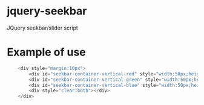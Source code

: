 # jquery-seekbar
JQuery seekbar/slider script

# Example of use
```Javascript
    <div style="margin:10px">
        <div id="seekbar-container-vertical-red" style="width:50px;height:300px;float:left;margin-right:20px"></div>
        <div id="seekbar-container-vertical-green" style="width:50px;height:300px;float:left;margin-right:20px"></div>
        <div id="seekbar-container-vertical-blue" style="width:50px;height:300px;float:left"></div>
        <div style="clear:both"></div>
    </div>
```